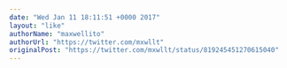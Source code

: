 ```yaml
---
date: "Wed Jan 11 18:11:51 +0000 2017"
layout: "like"
authorName: "maxwellito"
authorUrl: "https://twitter.com/mxwllt"
originalPost: "https://twitter.com/mxwllt/status/819245451270615040"
---
```

